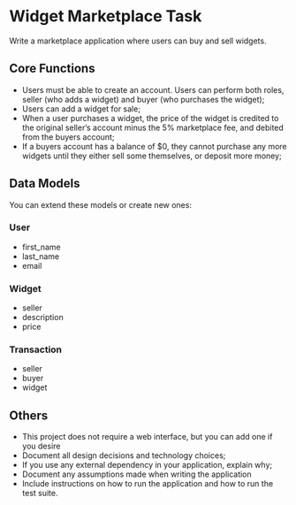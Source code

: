# Widget Marketplace Task

Write a marketplace application where users can buy and sell widgets.

## Core Functions
- Users must be able to create an account. Users can perform both roles, seller (who adds a widget) and buyer (who purchases the widget);
- Users can add a widget for sale;
- When a user purchases a widget, the price of the widget is credited to the original seller’s account minus the 5% marketplace fee, and debited from the buyers account;
- If a buyers account has a balance of $0, they cannot purchase any more widgets until they either sell some themselves, or deposit more money;

## Data Models

You can extend these models or create new ones:

### User
- first_name
- last_name
- email

### Widget
- seller
- description
- price

### Transaction
- seller
- buyer
- widget

## Others

 - This project does not require a web interface, but you can add one if you desire
 - Document all design decisions and technology choices;
 - If you use any external dependency in your application, explain why;
 - Document any assumptions made when writing the application
 - Include instructions on how to run the application and how to run the test suite.